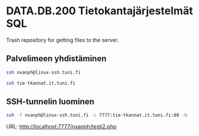 # DATA.DB.200 Tietokantajärjestelmät SQL

Trash repository for getting files to the server.

## Palvelimeen yhdistäminen

```bash
ssh nxanph@linux-ssh.tuni.fi
```

```bash
ssh tie-tkannat.it.tuni.fi
```

## SSH-tunnelin luominen

```bash
ssh -f nxanph@linux-ssh.tuni.fi -L 7777:tie-tkannat.it.tuni.fi:80 -N
```

URL: <http://localhost:7777/nxanph/testi2.php>
